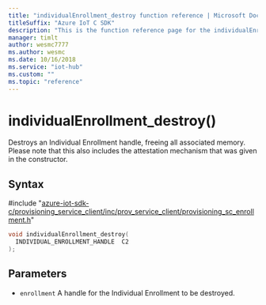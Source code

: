 ```yaml
---                             
title: "individualEnrollment_destroy function reference | Microsoft Docs" 
titleSuffix: "Azure IoT C SDK"            
description: "This is the function reference page for the individualEnrollment_destroy() function in the Azure IoT C SDK. This SDK is used with Azure IoT Hub and Azure IoT Hub Device Provisioning Service"            
manager: timlt                 
author: wesmc7777              
ms.author: wesmc               
ms.date: 10/16/2018                    
ms.service: "iot-hub"             
ms.custom: ""                
ms.topic: "reference"        
---                            
```


# individualEnrollment_destroy()

Destroys an Individual Enrollment handle, freeing all associated memory. Please note that this also includes the attestation mechanism that was given in the constructor.

## Syntax

\#include "[azure-iot-sdk-c/provisioning_service_client/inc/prov_service_client/provisioning_sc_enrollment.h](../provisioning-sc-enrollment-h.md)"  
```C
void individualEnrollment_destroy(
  INDIVIDUAL_ENROLLMENT_HANDLE  C2
);
```

## Parameters
* `enrollment` A handle for the Individual Enrollment to be destroyed.

